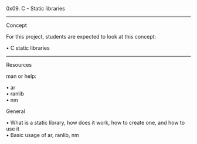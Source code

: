 0x09. C - Static libraries

 <hr>
  <bold>Concept </bold> <p>
 
 For this project, students are expected to look at this concept:

  • C static libraries <p>
   
  <hr>
  Resources
  
  man or help: <br>

 • ar <br>
 • ranlib <br>
 • nm <br>
 
 <bold>General</bold><p>

 • What is a static library, how does it work, how to create one, and how to use it <br>
 • Basic usage of ar, ranlib, nm

